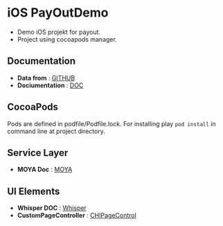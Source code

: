 # iOS PayOutDemo

- Demo iOS projekt for payout.
- Project using cocoapods manager.

## Documentation
- **Data from** : [GITHUB](https://github.com/marek-hajducak/payoutJSON/blob/master/db.json)
- **Dociumentation** : [DOC](https://my-json-server.typicode.com/marek-hajducak/payoutJSON)

## CocoaPods
Pods are defined in podfile/Podfile.lock. For installing play `pod install`  in command line at project directory.

## Service Layer
- **MOYA Doc** : [MOYA](https://github.com/Moya/Moya) 

## UI Elements
- **Whisper DOC** : [Whisper](https://github.com/hyperoslo/Whisper) 
- **CustomPageController** : [CHIPageControl](https://github.com/ChiliLabs/CHIPageControl)

